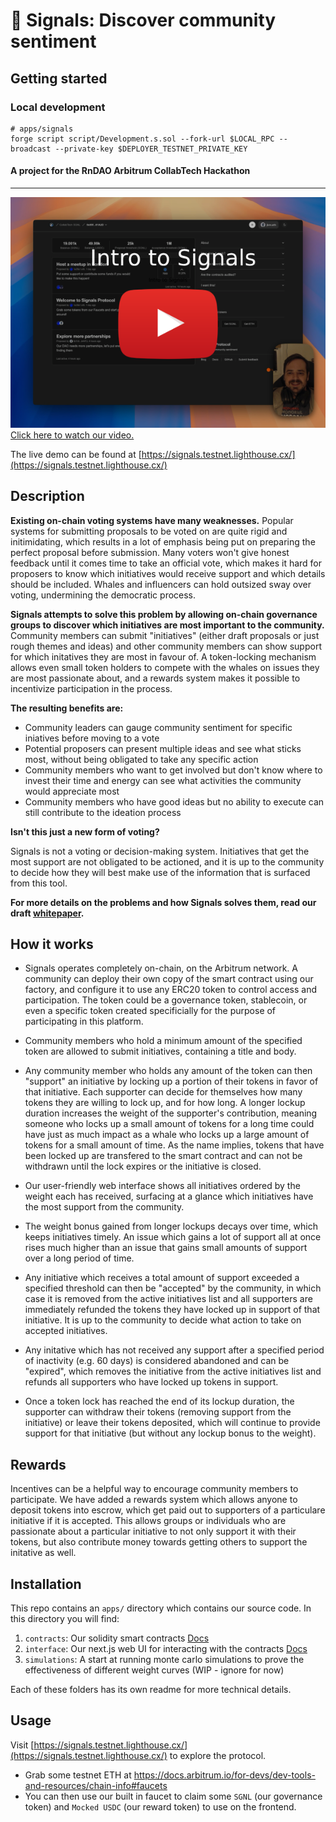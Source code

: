 # 📡 Signals: Discover community sentiment

## Getting started

### Local development

```shell
# apps/signals
forge script script/Development.s.sol --fork-url $LOCAL_RPC --broadcast --private-key $DEPLOYER_TESTNET_PRIVATE_KEY
```

#### A project for the RnDAO Arbitrum CollabTech Hackathon

***

[![Watch the video](video-preview.png) Click here to watch our video.](https://www.youtube.com/watch?v=JKchm2MFXWA)

The live demo can be found at [https://signals.testnet.lighthouse.cx/](https://signals.testnet.lighthouse.cx/)

## Description

**Existing on-chain voting systems have many weaknesses.** Popular systems for submitting proposals to be voted on are quite rigid and initimidating, which results in a lot of emphasis being put on preparing the perfect proposal before submission. Many voters won't give honest feedback until it comes time to take an official vote, which makes it hard for proposers to know which initiatives would receive support and which details should be included. Whales and influencers can hold outsized sway over voting, undermining the democratic process.

**Signals attempts to solve this problem by allowing on-chain governance groups to discover which initiatives are most important to the community.** Community members can submit "initiatives" (either draft proposals or just rough themes and ideas) and other community members can show support for which initatives they are most in favour of. A token-locking mechanism allows even small token holders to compete with the whales on issues they are most passionate about, and a rewards system makes it possible to incentivize participation in the process.

**The resulting benefits are:**

* Community leaders can gauge community sentiment for specific iniatives before moving to a vote
* Potential proposers can present multiple ideas and see what sticks most, without being obligated to take any specific action
* Community members who want to get involved but don't know where to invest their time and energy can see what activities the community would appreciate most
* Community members who have good ideas but no ability to execute can still contribute to the ideation process

**Isn't this just a new form of voting?**

Signals is not a voting or decision-making system. Initiatives that get the most support are not obligated to be actioned, and it is up to the community to decide how they will best make use of the information that is surfaced from this tool.

**For more details on the problems and how Signals solves them, read our draft [whitepaper](WHITEPAPER.md).**

## How it works

* Signals operates completely on-chain, on the Arbitrum network. A community can deploy their own copy of the smart contract using our factory, and configure it to use any ERC20 token to control access and participation. The token could be a governance token, stablecoin, or even a specific token created specificially for the purpose of participating in this platform.

* Community members who hold a minimum amount of the specified token are allowed to submit initiatives, containing a title and body.

* Any community member who holds any amount of the token can then "support" an initiative by locking up a portion of their tokens in favor of that initiative. Each supporter can decide for themselves how many tokens they are willing to lock up, and for how long. A longer lockup duration increases the weight of the supporter's contribution, meaning someone who locks up a small amount of tokens for a long time could have just as much impact as a whale who locks up a large amount of tokens for a small amount of time. As the name implies, tokens that have been locked up are transfered to the smart contract and can not be withdrawn until the lock expires or the initiative is closed.

* Our user-friendly web interface shows all initiatives ordered by the weight each has received, surfacing at a glance which initiatives have the most support from the community.

* The weight bonus gained from longer lockups decays over time, which keeps initiatives timely. An issue which gains a lot of support all at once rises much higher than an issue that gains small amounts of support over a long period of time.

* Any initiative which receives a total amount of support exceeded a specified threshold can then be "accepted" by the community, in which case it is removed from the active initiatives list and all supporters are immediately refunded the tokens they have locked up in support of that initiative. It is up to the community to decide what action to take on accepted initiatives.

* Any initative which has not received any support after a specified period of inactivity (e.g. 60 days) is considered abandoned and can be "expired", which removes the initiative from the active initiatives list and refunds all supporters who have locked up tokens in support.

* Once a token lock has reached the end of its lockup duration, the supporter can withdraw their tokens (removing support from the initiative) or leave their tokens deposited, which will continue to provide support for that initiative (but without any lockup bonus to the weight).

## Rewards

Incentives can be a helpful way to encourage community members to participate. We have added a rewards system which allows anyone to deposit tokens into escrow, which get paid out to supporters of a particulare initiative if it is accepted. This allows groups or individuals who are passionate about a particular initiative to not only support it with their tokens, but also contribute money towards getting others to support the initative as well.

## Installation

This repo contains an `apps/` directory which contains our source code. In this directory you will find:

1. `contracts`: Our solidity smart contracts [Docs](apps/contracts/README.md)
2. `interface`: Our next.js web UI for interacting with the contracts [Docs](apps/interface/README.md)
3. `simulations`: A start at running monte carlo simulations to prove the effectiveness of different weight curves (WIP - ignore for now)

Each of these folders has its own readme for more technical details.

## Usage

Visit [https://signals.testnet.lighthouse.cx/](https://signals.testnet.lighthouse.cx/) to explore the protocol.

* Grab some testnet ETH at <https://docs.arbitrum.io/for-devs/dev-tools-and-resources/chain-info#faucets>
* You can then use our built in faucet to claim some `SGNL` (our governance token) and `Mocked USDC` (our reward token) to use on the frontend.
